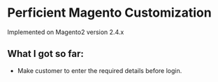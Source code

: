 Perficient Magento Customization 
====================

Implemented on Magento2 version 2.4.x

What I got so far:
----------

 - Make customer to enter the required details before login.